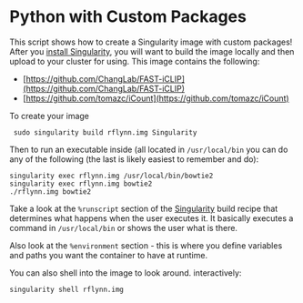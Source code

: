 # Python with Custom Packages

This script shows how to create a Singularity image with custom packages! After you [install Singularity](http://singularity.lbl.gov/install-linux), you will want to build the image locally and then upload to your cluster for using. This image contains the following:

 - [https://github.com/ChangLab/FAST-iCLIP](https://github.com/ChangLab/FAST-iCLIP)
 - [https://github.com/tomazc/iCount](https://github.com/tomazc/iCount)


To create your image

     sudo singularity build rflynn.img Singularity


Then to run an executable inside (all located in `/usr/local/bin` you can do any of the following (the last is likely easiest to remember and do):


    singularity exec rflynn.img /usr/local/bin/bowtie2
    singularity exec rflynn.img bowtie2
    ./rflynn.img bowtie2


Take a look at the `%runscript` section of the [Singularity](Singularity) build recipe that determines what happens when the user executes it. It basically executes a command in `/usr/local/bin` or shows the user what is there.

Also look at the `%environment` section - this is where you define variables and paths you want the container to have at runtime.

You can also shell into the image to look around. interactively:

    singularity shell rflynn.img
